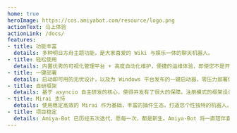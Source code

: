 ```yaml
---
home: true
heroImage: https://cos.amiyabot.com/resource/logo.png
actionText: 马上体验
actionLink: /docs/
features:
- title: 功能丰富
  details: 多种明日方舟主题功能，是大家喜爱的 Wiki 与娱乐一体的聊天机器人。
- title: 轻松使用
  details: 内置优秀的可视化管理平台 + 高度自动化维护，便捷的运维体验，即使您不是开发人员，也可以轻松上手。
- title: 一键部署
  details: 启动即可用的无忧设计，以及为 Windows 平台发布的一键启动器，零压力部署体验。
- title: 自研框架
  details: 基于 asyncio 自主研发的核心，使得并发有了很大的保障。注册模式的框架设计，让二次开发更加简易。
- title: Mirai 支持
  details: 使用稳定高效的 Mirai 作为基础，丰富的插件生态，打造您个性独特的机器人。
- title: 项目稳定
  details: Amiya-Bot 已历经五次迭代，愿每一次，都是新生。Amiya-Bot 将一直陪伴喜爱《明日方舟》的您。
---
```

